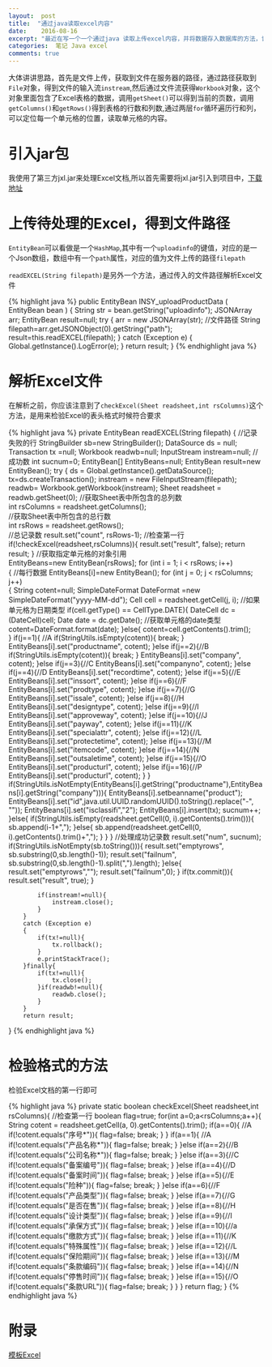 ```yaml
---
layout:  post
title:  "通过java读取excel内容"
date:    2016-08-16
excerpt: "最近在写一个一个通过java 读取上传excel内容，并将数据存入数据库的方法，记录下自己的思路，与大家分享 "
categories:  笔记 Java excel
comments: true
---
```


大体讲讲思路，首先是文件上传，获取到文件在服务器的路径，通过路径获取到`File`对象，得到文件的输入流`instream`,然后通过文件流获得`Workbook`对象，这个对象里面包含了Excel表格的数据，调用`getSheet()`可以得到当前的页数，调用`getColumns()`和`getRows()`得到表格的行数和列数,通过两层`for`循环遍历行和列，可以定位每一个单元格的位置，读取单元格的内容。

# 引入jar包 #

我使用了第三方jxl.jar来处理Excel文档,所以首先需要将jxl.jar引入到项目中，[下载地址](http://smallsand.github.io/file/jxl.jar)

# 上传待处理的Excel，得到文件路径 #

`EntityBean`可以看做是一个`HashMap`,其中有一个`uploadinfo`的键值，对应的是一个Json数组，数组中有一个`path`属性，对应的值为文件上传的路径`filepath`

`readEXCEL(String filepath)`是另外一个方法，通过传入的文件路径解析Excel文件

{% highlight java %}
 public EntityBean INSY_uploadProductData ( EntityBean bean )
    {
        String str = bean.getString("uploadinfo");
        JSONArray arr;
        EntityBean result=null;
        try
        {
            arr = new JSONArray(str);
            //文件路径
            String filepath=arr.getJSONObject(0).getString("path");
            result=this.readEXCEL(filepath);
        }
        catch (Exception e)
        {
            Global.getInstance().LogError(e);
        }
        return result;
    }
{% endhighlight java %}

# 解析Excel文件 #

在解析之前，你应该注意到了`checkExcel(Sheet readsheet,int rsColumns)`这个方法，是用来检验Excel的表头格式时候符合要求

{% highlight java %}
private EntityBean readEXCEL(String filepath) {
        //记录失败的行
        StringBuilder sb=new StringBuilder();
        DataSource ds = null;
        Transaction tx =null;
        Workbook  readwb=null;
        InputStream instream=null;
        //成功数
        int sucnum=0;
        EntityBean[] EntityBeans=null;
        EntityBean result=new EntityBean();
        try
        {
            ds = Global.getInstance().getDataSource();
            tx=ds.createTransaction();
            instream = new FileInputStream(filepath);
            readwb= Workbook.getWorkbook(instream); 
            Sheet readsheet = readwb.getSheet(0); 
            //获取Sheet表中所包含的总列数   
            int rsColumns = readsheet.getColumns();   
            //获取Sheet表中所包含的总行数   
            int rsRows = readsheet.getRows();   
            //总记录数
            result.set("count", rsRows-1);
            //检查第一行
            if(!checkExcel(readsheet,rsColumns)){
                result.set("result", false);
                return result;
            }
            //获取指定单元格的对象引用   
            EntityBeans=new EntityBean[rsRows];
            for (int i = 1; i < rsRows; i++)   
            { 
                //每行数据
                EntityBeans[i]=new EntityBean();
                for (int j = 0; j < rsColumns; j++)   
                {
                    String cotent=null;
                    SimpleDateFormat DateFormat =new SimpleDateFormat("yyyy-MM-dd");
                    Cell cell = readsheet.getCell(j, i);
                    //如果单元格为日期类型
                    if(cell.getType() == CellType.DATE){
                        DateCell dc = (DateCell)cell;
                       Date date = dc.getDate();   //获取单元格的date类型
                       cotent=DateFormat.format(date);
                   }else{
                       cotent=cell.getContents().trim();  
                   }
                    if(j==1){  //A
                        if(StringUtils.isEmpty(cotent)){ 
                            break;
                        }
                        EntityBeans[i].set("productname", cotent);
                    }else if(j==2){//B
                        if(StringUtils.isEmpty(cotent)){ 
                            break;
                    }
                        EntityBeans[i].set("company", cotent);
                    }else if(j==3){//C
                        EntityBeans[i].set("companyno", cotent);
                    }else if(j==4){//D
                        EntityBeans[i].set("recordtime", cotent);
                    }else if(j==5){//E
                        EntityBeans[i].set("inssort", cotent);
                    }else if(j==6){//F
                        EntityBeans[i].set("prodtype", cotent);
                    }else if(j==7){//G
                        EntityBeans[i].set("issale", cotent);
                    }else if(j==8){//H
                        EntityBeans[i].set("designtype", cotent);
                    }else if(j==9){//I
                        EntityBeans[i].set("approveway", cotent);
                    }else if(j==10){//J
                        EntityBeans[i].set("payway", cotent);
                    }else if(j==11){//K
                        EntityBeans[i].set("specialattr", cotent);
                    }else if(j==12){//L
                        EntityBeans[i].set("protectetime", cotent);
                    }else if(j==13){//M
                        EntityBeans[i].set("itemcode", cotent);
                    }else if(j==14){//N
                        EntityBeans[i].set("outsaletime", cotent);
                    }else if(j==15){//O
                        EntityBeans[i].set("producturl", cotent);
                    }else if(j==16){//P
                        EntityBeans[i].set("producturl", cotent);
                    }
                }
                if(StringUtils.isNotEmpty(EntityBeans[i].getString("productname"),EntityBeans[i].getString("company"))){
                    EntityBeans[i].setbeanname("product");
                    EntityBeans[i].set("id",java.util.UUID.randomUUID().toString().replace("-", ""));
                    EntityBeans[i].set("isclassifi","2");
                    EntityBeans[i].insert(tx);
                    sucnum++; 
                }else{
                    if(StringUtils.isEmpty(readsheet.getCell(0, i).getContents().trim())){
                        sb.append(i-1+",");
                    }else{
                        sb.append(readsheet.getCell(0, i).getContents().trim()+",");
                    }
                }
            }
            //处理成功记录数
            result.set("num", sucnum);
            if(StringUtils.isNotEmpty(sb.toString())){
                result.set("emptyrows", sb.substring(0,sb.length()-1));
                result.set("failnum", sb.substring(0,sb.length()-1).split(",").length);
            }else{
                result.set("emptyrows","");
                result.set("failnum",0);
            }
            if(tx.commit()){
                result.set("result", true);
            }
            
            if(instream!=null){
                instream.close();
            }
        }
        catch (Exception e)
        {
            if(tx!=null){
                tx.rollback();
            }
            e.printStackTrace();
        }finally{
            if(tx!=null){
                tx.close();
            }if(readwb!=null){
                readwb.close();
            }
        }   
        return result;
  }
{% endhighlight java %}

# 检验格式的方法 #

检验Excel文档的第一行即可

{% highlight java %}
 private  static boolean checkExcel(Sheet readsheet,int rsColumns){
        //检查第一行
        boolean flag=true;
        for(int a=0;a<rsColumns;a++){
            String cotent = readsheet.getCell(a, 0).getContents().trim();
            if(a==0){  //A
                if(!cotent.equals("序号*")){
                    flag=false;
                    break;
                }
            }
            if(a==1){  //A
                if(!cotent.equals("产品名称*")){
                    flag=false;
                    break;
                }
            }else if(a==2){//B
                if(!cotent.equals("公司名称*")){
                    flag=false;
                    break;
                }
            }else if(a==3){//C
                if(!cotent.equals("备案编号")){
                    flag=false;
                    break;
                }
            }else if(a==4){//D
                if(!cotent.equals("备案时间")){
                    flag=false;
                    break;
                }
            }else if(a==5){//E
                if(!cotent.equals("险种")){
                    flag=false;
                    break;
                }
            }else if(a==6){//F
                if(!cotent.equals("产品类型")){
                    flag=false;
                    break;
                }
            }else if(a==7){//G
                if(!cotent.equals("是否在售")){
                    flag=false;
                    break;
                }
            }else if(a==8){//H
                if(!cotent.equals("设计类型")){
                    flag=false;
                    break;
                }
            }else if(a==9){//I
                if(!cotent.equals("承保方式")){
                    flag=false;
                    break;
                }
            }else if(a==10){//a
                if(!cotent.equals("缴款方式")){
                    flag=false;
                    break;
                }
            }else if(a==11){//K
                if(!cotent.equals("特殊属性")){
                    flag=false;
                    break;
                }
            }else if(a==12){//L
                if(!cotent.equals("保险期间")){
                    flag=false;
                    break;
                }
            }else if(a==13){//M
                if(!cotent.equals("条款编码")){
                    flag=false;
                    break;
                }
            }else if(a==14){//N
                if(!cotent.equals("停售时间")){
                    flag=false;
                    break;
                }
            }else if(a==15){//O
                if(!cotent.equals("条款URL")){
                    flag=false;
                    break;
                }
            }
        }
        return flag;
    }
{% endhighlight java %}

# 附录 #
[模板Excel](http://smallsand.github.io/file/cpmb.xls)